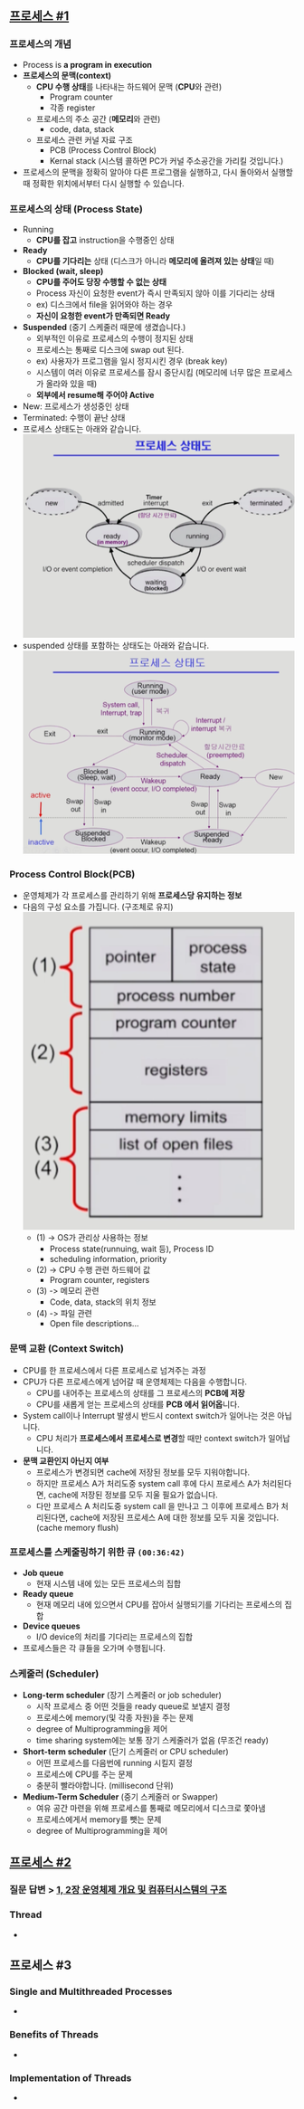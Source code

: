 ## [프로세스 #1](https://core.ewha.ac.kr/publicview/C0101020140318134023355997?vmode=f)

### 프로세스의 개념

- Process is **a program in execution**
- **프로세스의 문맥(context)**
  - **CPU 수행 상태**를 나타내는 하드웨어 문맥 (**CPU**와 관련)
    - Program counter
    - 각종 register
  - 프로세스의 주소 공간 (**메모리**와 관련)
    - code, data, stack
  - 프로세스 관련 커널 자료 구조
    - PCB (Process Control Block)
    - Kernal stack (시스템 콜하면 PC가 커널 주소공간을 가리킬 것입니다.)
- 프로세스의 문맥을 정확히 알아야 다른 프로그램을 실행하고, 다시 돌아와서 실행할 때 정확한 위치에서부터 다시 실행할 수 있습니다.

### 프로세스의  상태 (Process State)

- Running
  - **CPU를 잡고** instruction을 수행중인 상태
- **Ready**
  - **CPU를 기다리는** 상태 (디스크가 아니라 **메모리에 올려져 있는 상태**일 때)
- **Blocked (wait, sleep)**
  - **CPU를 주어도 당장 수행할 수 없는 상태**
  - Process 자신이 요청한 event가 즉시 만족되지 않아 이를 기다리는 상태
  - ex) 디스크에서 file을 읽어와야 하는 경우
  - **자신이 요청한 event가 만족되면 Ready** 
- **Suspended** (중기 스케줄러 때문에 생겼습니다.)
  - 외부적인 이유로 프로세스의 수행이 정지된 상태
  - 프로세스는 통째로 디스크에 swap out 된다.
  - ex) 사용자가 프로그램을 일시 정지시킨 경우 (break key)
  - 시스템이 여러 이유로 프로세스를 잠시 중단시킴 (메모리에 너무 많은 프로세스가 올라와 있을 때)
  - **외부에서 resume해 주어야 Active**
- New: 프로세스가 생성중인 상태
- Terminated: 수행이 끝난 상태
- 프로세스 상태도는 아래와 같습니다.
  ![](imgs/3_process_transition.png)
- suspended 상태를 포함하는 상태도는 아래와 같습니다.
  ![](imgs/3_new_process_transition.png)

### Process Control Block(PCB)

- 운영체제가 각 프로세스를 관리하기 위해 **프로세스당 유지하는 정보**
- 다음의 구성 요소를 가집니다. (구조체로 유지)
  ![](imgs/3_PCB.png)
  - (1) -> OS가 관리상 사용하는 정보
    - Process state(runnuing, wait 등), Process ID
    - scheduling information, priority
  - (2) -> CPU 수행 관련 하드웨어 값
    - Program counter, registers
  - (3) -> 메모리 관련
    - Code, data, stack의 위치 정보
  - (4) -> 파일 관련
    - Open file descriptions...

### 문맥 교환 (Context Switch)

- CPU를 한 프로세스에서 다른 프로세스로 넘겨주는 과정
- CPU가 다른 프로세스에게 넘어갈 때 운영체제는 다음을 수행합니다.
  - CPU를 내어주는 프로세스의 상태를 그 프로세스의 **PCB에 저장**
  - CPU를 새롭게 얻는 프로세스의 상태를 **PCB 에서 읽어옵**니다.
- System call이나 Interrupt 발생시 반드시 context switch가 일어나는 것은 아닙니다.
  - CPU 처리가 **프로세스에서 프로세스로 변경**할 때만 context switch가 일어납니다.
- **문맥 교환인지 아닌지 여부**
  - 프로세스가 변경되면 cache에 저장된 정보를 모두 지워야합니다.
  - 하지만 프로세스 A가 처리도중 system call 후에 다시 프로세스 A가 처리된다면, cache에 저장된 정보를 모두 지울 필요가 없습니다.
  - 다만 프로세스 A 처리도중 system call 을 만나고 그 이후에 프로세스 B가 처리된다면, cache에 저장된 프로세스 A에 대한 정보를 모두 지울 것입니다. (cache memory flush)

### 프로세스를 스케줄링하기 위한 큐 `(00:36:42)`

- **Job queue**
  - 현재 시스템 내에 있는 모든 프로세스의 집합
- **Ready queue**
  - 현재 메모리 내에 있으면서 CPU를 잡아서 실행되기를 기다리는 프로세스의 집합
- **Device queues**
  - I/O device의 처리를 기다리는 프로세스의 집합
- 프로세스들은 각 큐들을 오가며 수행됩니다.

### 스케줄러 (Scheduler)

- **Long-term scheduler** (장기 스케줄러 or job scheduler)
  - 시작 프로세스 중 어떤 것들을 ready queue로 보낼지 결정
  - 프로세스에 memory(및 각종 자원)을 주는 문제
  - degree of Multiprogramming을 제어
  - time sharing system에는 보통 장기 스케줄러가 없음 (무조건 ready)
- **Short-term scheduler** (단기 스케줄러 or CPU scheduler)
  - 어떤 프로세스를 다음번에 running 시킬지 결정
  - 프로세스에 CPU를 주는 문제
  - 충분히 빨라야합니다. (millisecond 단위)
- **Medium-Term Scheduler** (중기 스케줄러 or Swapper)
  - 여유 공간 마련을 위해 프로세스를 통째로 메모리에서 디스크로 쫓아냄
  - 프로세스에게서 memory를 뺏는 문제
  - degree of Multiprogramming을 제어

## [프로세스 #2](https://core.ewha.ac.kr/publicview/C0101020140321141759959993?vmode=f)

### 질문 답변 > [1, 2장 운영체제 개요 및 컴퓨터시스템의 구조](운영체제/1,-2장-운영체제-개요-및-컴퓨터시스템의-구조.md)

### Thread

- 

## 프로세스 #3

### Single and Multithreaded Processes

- 

### Benefits of Threads

- 

### Implementation of Threads

-